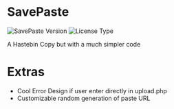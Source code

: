 # SavePaste
![SavePaste Version](http://svgshare.com/i/4mX.svg) ![License Type](http://svgshare.com/i/4o6.svg)

A Hastebin Copy but with a much simpler code

# Extras

- Cool Error Design if user enter directly in upload.php
- Customizable random generation of paste URL
